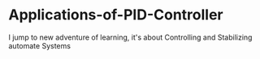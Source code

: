 # Applications-of-PID-Controller


I jump to new adventure of learning, it's about Controlling and Stabilizing automate Systems 
